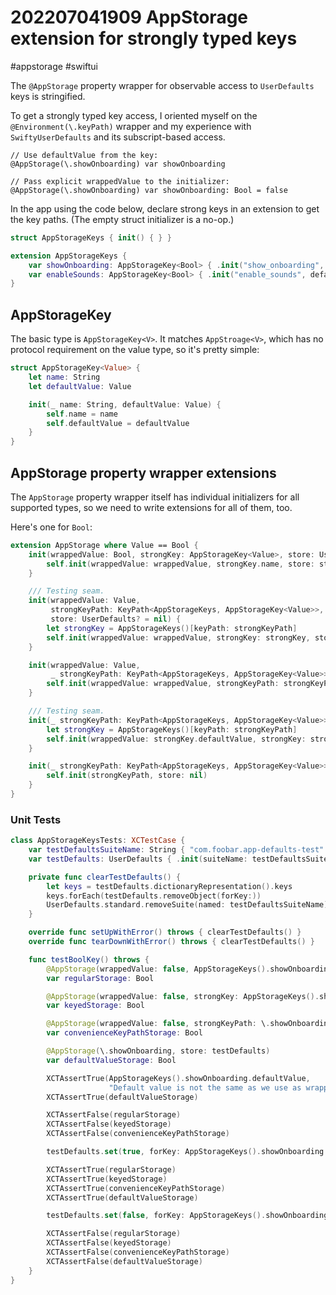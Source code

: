 # 202207041909 AppStorage extension for strongly typed keys
#appstorage #swiftui 

The `@AppStorage` property wrapper for observable access to `UserDefaults` keys is stringified.

To get a strongly typed key access, I oriented myself on the `@Environment(\.keyPath)` wrapper and my experience with `SwiftyUserDefaults` and its subscript-based access.

    // Use defaultValue from the key:
    @AppStorage(\.showOnboarding) var showOnboarding
    
    // Pass explicit wrappedValue to the initializer:
    @AppStorage(\.showOnboarding) var showOnboarding: Bool = false

In the app using the code below, declare strong keys in an extension to get the key paths. (The empty struct initializer is a no-op.)

```swift
struct AppStorageKeys { init() { } }

extension AppStorageKeys {
    var showOnboarding: AppStorageKey<Bool> { .init("show_onboarding", defaultValue: true) }
    var enableSounds: AppStorageKey<Bool> { .init("enable_sounds", defaultValue: true) }
}
```

## AppStorageKey

The basic type is `AppStorageKey<V>`.  It matches `AppStroage<V>`, which has no protocol requirement on the value type, so it's pretty simple:

```swift
struct AppStorageKey<Value> {
    let name: String
    let defaultValue: Value

    init(_ name: String, defaultValue: Value) {
        self.name = name
        self.defaultValue = defaultValue
    }
}
```

## AppStorage property wrapper extensions

The `AppStorage` property wrapper itself has individual initializers for all supported types, so we need to write extensions for all of them, too.

Here's one for `Bool`:

```swift
extension AppStorage where Value == Bool {
    init(wrappedValue: Bool, strongKey: AppStorageKey<Value>, store: UserDefaults? = nil) {
        self.init(wrappedValue: wrappedValue, strongKey.name, store: store)
    }

    /// Testing seam.
    init(wrappedValue: Value,
         strongKeyPath: KeyPath<AppStorageKeys, AppStorageKey<Value>>,
         store: UserDefaults? = nil) {
        let strongKey = AppStorageKeys()[keyPath: strongKeyPath]
        self.init(wrappedValue: wrappedValue, strongKey: strongKey, store: store)
    }

    init(wrappedValue: Value,
         _ strongKeyPath: KeyPath<AppStorageKeys, AppStorageKey<Value>>) {
        self.init(wrappedValue: wrappedValue, strongKeyPath: strongKeyPath, store: nil)
    }

    /// Testing seam.
    init(_ strongKeyPath: KeyPath<AppStorageKeys, AppStorageKey<Value>>, store: UserDefaults? = nil) {
        let strongKey = AppStorageKeys()[keyPath: strongKeyPath]
        self.init(wrappedValue: strongKey.defaultValue, strongKey: strongKey, store: store)
    }

    init(_ strongKeyPath: KeyPath<AppStorageKeys, AppStorageKey<Value>>) {
        self.init(strongKeyPath, store: nil)
    }
}
```

### Unit Tests

```swift
class AppStorageKeysTests: XCTestCase {
    var testDefaultsSuiteName: String { "com.foobar.app-defaults-test" }
    var testDefaults: UserDefaults { .init(suiteName: testDefaultsSuiteName)! }

    private func clearTestDefaults() {
        let keys = testDefaults.dictionaryRepresentation().keys
        keys.forEach(testDefaults.removeObject(forKey:))
        UserDefaults.standard.removeSuite(named: testDefaultsSuiteName)
    }

    override func setUpWithError() throws { clearTestDefaults() }
    override func tearDownWithError() throws { clearTestDefaults() }

    func testBoolKey() throws {
        @AppStorage(wrappedValue: false, AppStorageKeys().showOnboarding.name, store: testDefaults)
        var regularStorage: Bool

        @AppStorage(wrappedValue: false, strongKey: AppStorageKeys().showOnboarding, store: testDefaults)
        var keyedStorage: Bool

        @AppStorage(wrappedValue: false, strongKeyPath: \.showOnboarding, store: testDefaults)
        var convenienceKeyPathStorage: Bool

        @AppStorage(\.showOnboarding, store: testDefaults)
        var defaultValueStorage: Bool

        XCTAssertTrue(AppStorageKeys().showOnboarding.defaultValue,
                      "Default value is not the same as we use as wrapped value for all other keys, so we actually note a difference")
        XCTAssertTrue(defaultValueStorage)

        XCTAssertFalse(regularStorage)
        XCTAssertFalse(keyedStorage)
        XCTAssertFalse(convenienceKeyPathStorage)

        testDefaults.set(true, forKey: AppStorageKeys().showOnboarding.name)

        XCTAssertTrue(regularStorage)
        XCTAssertTrue(keyedStorage)
        XCTAssertTrue(convenienceKeyPathStorage)
        XCTAssertTrue(defaultValueStorage)

        testDefaults.set(false, forKey: AppStorageKeys().showOnboarding.name)

        XCTAssertFalse(regularStorage)
        XCTAssertFalse(keyedStorage)
        XCTAssertFalse(convenienceKeyPathStorage)
        XCTAssertFalse(defaultValueStorage)
    }
}
```
